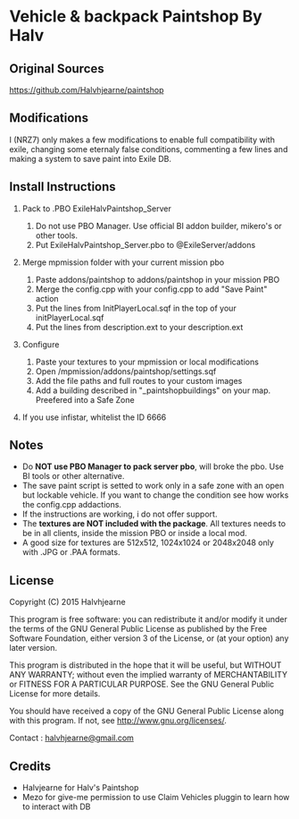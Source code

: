 # Vehicle & backpack Paintshop By Halv


## Original Sources
https://github.com/Halvhjearne/paintshop


## Modifications
I (NRZ7) only makes a few modifications to enable full compatibility with exile, changing some eternaly false conditions, commenting a few lines and making a system to save paint into Exile DB.


## Install Instructions
1. Pack to .PBO ExileHalvPaintshop_Server
	1. Do not use PBO Manager. Use official BI addon builder, mikero's or other tools.
	2. Put ExileHalvPaintshop_Server.pbo to @ExileServer/addons

2. Merge mpmission folder with your current mission pbo
	1. Paste addons/paintshop to addons/paintshop in your mission PBO
	2. Merge the config.cpp with your config.cpp to add "Save Paint" action
	3. Put the lines from InitPlayerLocal.sqf in the top of your initPlayerLocal.sqf
	4. Put the lines from description.ext to your description.ext
	
3. Configure 
	1. Paste your textures to your mpmission or local modifications
	2. Open /mpmission/addons/paintshop/settings.sqf
	3. Add the file paths and full routes to your custom images
	4. Add a building described in "_paintshopbuildings" on your map. Preefered into a Safe Zone

4. If you use infistar, whitelist the ID 6666


## Notes
- Do **NOT use PBO Manager to pack server pbo**, will broke the pbo. Use BI tools or other alternative.
- The save paint script is setted to work only in a safe zone with an open but lockable vehicle. If you want to change the condition see how works the config.cpp addactions.
- If the instructions are working, i do not offer support.
- The **textures are NOT included with the package**. All textures needs to be in all clients, inside the mission PBO or inside a local mod.
- A good size for textures are 512x512, 1024x1024 or 2048x2048 only with .JPG or .PAA formats.


## License
Copyright (C) 2015 Halvhjearne

This program is free software: you can redistribute it and/or modify it under the terms of the GNU General Public License as published by the Free Software Foundation, either version 3 of the License, or (at your option) any later version.

This program is distributed in the hope that it will be useful, but WITHOUT ANY WARRANTY; without even the implied warranty of MERCHANTABILITY or FITNESS FOR A PARTICULAR PURPOSE. See the GNU General Public License for more details.

You should have received a copy of the GNU General Public License along with this program. If not, see http://www.gnu.org/licenses/.

Contact : halvhjearne@gmail.com


## Credits

* Halvjearne for Halv's Paintshop
* Mezo for give-me permission to use Claim Vehicles pluggin to learn how to interact with DB
